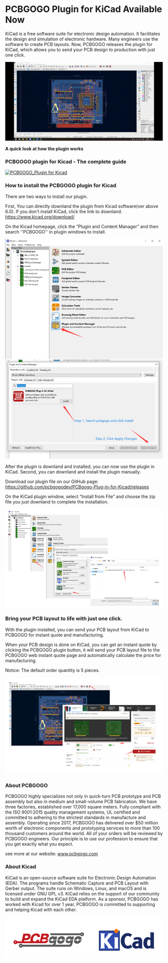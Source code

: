# PCBGOGO Plugin for KiCad Available Now


KiCad is a free software suite for electronic design automation. It facilitates the design and simulation of electronic hardware. Many engineers use the software to create PCB layouts. Now, PCBGOGO releases the plugin for KiCad, which allows you to send your PCB design to production with just one click.

![gif](https://github.com/pcbgogodev/PCBgogo-Plug-in-for-Kicad/blob/main/tutor.gif)

**A quick look at how the plugin works**

### PCBGOGO plugin for Kicad - The complete guide

[![PCBGOGO_Plugin for Kicad](https://res.cloudinary.com/marcomontalbano/image/upload/v1664503748/video_to_markdown/images/youtube--nrD2UYZUigQ-c05b58ac6eb4c4700831b2b3070cd403.jpg)](https://www.youtube.com/embed/nrD2UYZUigQ "PCBGOGO_Plugin for Kicad")


### How to install the PCBGOGO plugin for Kicad

There are two ways to install our plugin.

First, You can directly downland the plugin from Kicad software(ver above 6.0). If you don't install KiCad, click the link to downland.
https://www.kicad.org/download/

On the Kicad homepage, click the “Plugin and Content Manager” and then search ''PCBGOGO'' in plugin windows to install.

![image](https://github.com/pcbgogodev/PCBgogo-Plug-in-for-Kicad/blob/main/p1.png)
![image](https://github.com/pcbgogodev/PCBgogo-Plug-in-for-Kicad/blob/main/p2.png)

After the plugin is downland and installed, you can now use the plugin in KiCad.
Second, you can downland and install the plugin manually.


Download our plugin file on our GitHub page:
https://github.com/pcbgogodev/PCBgogo-Plug-in-for-Kicad/releases

On the KiCad plugin window, select “Install from File”  and choose the zip file you just downland to complete the installation.

![image](https://github.com/pcbgogodev/PCBgogo-Plug-in-for-Kicad/blob/main/p3.png)


### Bring your PCB layout to life with just one click.

With the plugin installed, you can send your PCB layout from KiCad to PCBGOGO for instant quote and manufacturing.

When your PCB design is done on KiCad, you can get an instant quote by clicking the PCBGOGO plugin button, it will send your PCB layout file to the PCBGOGO web instant quote page and automatically calculate the price for manufacturing.

Notice: The default order quantity is 5 pieces.

![image](https://github.com/pcbgogodev/PCBgogo-Plug-in-for-Kicad/blob/main/p4.png)


### About PCBGOGO

PCBGOGO highly specializes not only in quick-turn PCB prototype and PCB assembly but also in medium and small-volume PCB fabrication. We have three factories, established over 17,000 square meters. Fully compliant with the ISO 9001:2015 quality management systems, UL certified and committed to adhering to the strictest standards in manufacture and assembly.
Operating since 2017, PCBGOGO has delivered over $50 million worth of electronic components and prototyping services to more than 100 thousand customers around the world.
All of your orders will be reviewed by PCBGOGO engineers. Our principle is to use our profession to ensure that you get exactly what you expect.

see more at our website: www.pcbgogo.com

### About Kicad

KiCad is an open-source software suite for Electronic Design Automation (EDA). The programs handle Schematic Capture and PCB Layout with Gerber output. The suite runs on Windows, Linux, and macOS and is licensed under GNU GPL v3.
KiCad relies on the support of our community to build and expand the KiCad EDA platform.  As a sponsor, PCBGOGO has worked with Kicad for over 1 year, PCBGOGO is committed to supporting and helping Kicad with each other.

![image](https://github.com/pcbgogodev/PCBgogo-Plug-in-for-Kicad/blob/main/p5.png)


